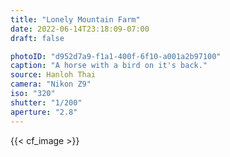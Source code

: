 ```yaml
---
title: "Lonely Mountain Farm"
date: 2022-06-14T23:18:09-07:00
draft: false

photoID: "d952d7a9-f1a1-400f-6f10-a001a2b97100"
caption: "A horse with a bird on it's back."
source: Hanloh Thai
camera: "Nikon Z9"
iso: "320"
shutter: "1/200"
aperture: "2.8"
---
```


{{< cf_image >}}